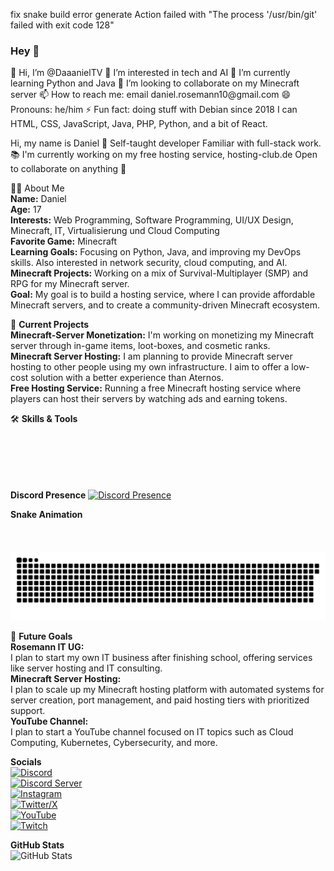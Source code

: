 fix snake build error 
generate Action failed with "The process '/usr/bin/git' failed with exit code 128"



<h3 align="left">Hey 👀</h3>
<p align="left">👋 Hi, I’m @DaaanielTV 👀 I’m interested in tech and AI 🌱 I’m currently learning Python and Java 💞️ I’m looking to collaborate on my Minecraft server 📫 How to reach me: email daniel.rosemann10@gmail.com 😄 Pronouns: he/him ⚡ Fun fact: doing stuff with Debian since 2018 I can HTML, CSS, JavaScript, Java, PHP, Python, and a bit of React.</p>
Hi, my name is Daniel 👋  
Self-taught developer  
Familiar with full-stack work. 📚  
I'm currently working on my free hosting service, hosting-club.de  
Open to collaborate on anything 🤝

🧑‍💻 About Me  
**Name:** Daniel  
**Age:** 17  
**Interests:** Web Programming, Software Programming, UI/UX Design, Minecraft, IT, Virtualisierung und Cloud Computing  
**Favorite Game:** Minecraft  
**Learning Goals:** Focusing on Python, Java, and improving my DevOps skills. Also interested in network security, cloud computing, and AI.  
**Minecraft Projects:** Working on a mix of Survival-Multiplayer (SMP) and RPG for my Minecraft server.  
**Goal:** My goal is to build a hosting service, where I can provide affordable Minecraft servers, and to create a community-driven Minecraft ecosystem.

📌 **Current Projects**  
**Minecraft-Server Monetization:** I'm working on monetizing my Minecraft server through in-game items, loot-boxes, and cosmetic ranks.  
**Minecraft Server Hosting:** I am planning to provide Minecraft server hosting to other people using my own infrastructure. I aim to offer a low-cost solution with a better experience than Aternos.  
**Free Hosting Service:** Running a free Minecraft hosting service where players can host their servers by watching ads and earning tokens.

🛠 **Skills & Tools**  
<br />
<br />
<br />
<br />
<br />

**Discord Presence**
[![Discord Presence](https://lanyard.cnrad.dev/api/1213567076997009421)](https://discord.com/users/1213567076997009421)

**Snake Animation**  
<picture>  
  <source media="(prefers-color-scheme: dark)" srcset="https://raw.githubusercontent.com/damianschoenberger/damianschoenberger/output/github-snake-dark.svg" />  
  <source media="(prefers-color-scheme: light)" srcset="https://raw.githubusercontent.com/damianschoenberger/damianschoenberger/output/github-snake.svg" />  
  <img alt="github-snake" src="https://raw.githubusercontent.com/damianschoenberger/damianschoenberger/output/github-snake.svg" />  
</picture>

🚀 **Future Goals**  
**Rosemann IT UG:**  
I plan to start my own IT business after finishing school, offering services like server hosting and IT consulting.  
**Minecraft Server Hosting:**  
I plan to scale up my Minecraft hosting platform with automated systems for server creation, port management, and paid hosting tiers with prioritized support.  
**YouTube Channel:**  
I plan to start a YouTube channel focused on IT topics such as Cloud Computing, Kubernetes, Cybersecurity, and more.

**Socials**  
[![Discord](https://img.shields.io/badge/profile-%234953c9.svg?style=for-the-badge&logo=discord&logoColor=white)](https://discord.com/users/1213567076997009421)  
[![Discord Server](https://img.shields.io/badge/server-%235865F2.svg?style=for-the-badge&logo=discord&logoColor=white)](https://discord.gg/your-server-link)  
[![Instagram](https://img.shields.io/badge/instagram-%23E4405F.svg?style=for-the-badge&logo=instagram&logoColor=white)](https://instagram.com/your-instagram-link)  
[![Twitter/X](https://img.shields.io/badge/twitter-%23000000.svg?style=for-the-badge&logo=x&logoColor=white)](https://twitter.com/your-twitter-link)  
[![YouTube](https://img.shields.io/badge/youtube-%23FF0000.svg?style=for-the-badge&logo=youtube&logoColor=white)](https://youtube.com/your-youtube-link)  
[![Twitch](https://img.shields.io/badge/twitch-%239146FF.svg?style=for-the-badge&logo=twitch&logoColor=white)](https://twitch.tv/your-twitch-link)

**GitHub Stats**  
![GitHub Stats](https://github-readme-stats.vercel.app/api?username=your-github-username&show_icons=true&hide_title=true&count_private=true&hide=prs&theme=radical)
